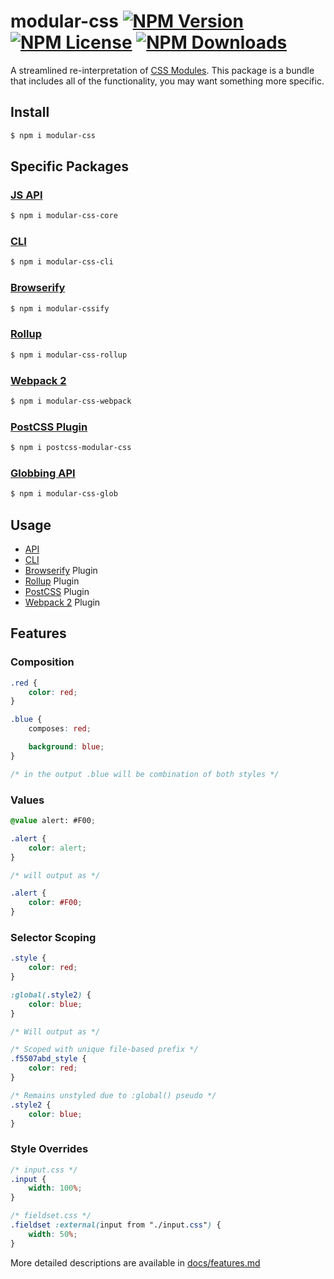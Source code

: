 modular-css  [![NPM Version](https://img.shields.io/npm/v/modular-css.svg)](https://www.npmjs.com/package/modular-css) [![NPM License](https://img.shields.io/npm/l/modular-css.svg)](https://www.npmjs.com/package/modular-css) [![NPM Downloads](https://img.shields.io/npm/dm/modular-css.svg)](https://www.npmjs.com/package/modular-css)
===========

A streamlined re-interpretation of [CSS Modules](https://github.com/css-modules/css-modules). This package is a bundle that includes all of the functionality, you may want something more specific.

## Install

```bash
$ npm i modular-css
```

## Specific Packages

### [JS API](https://npmjs.com/modular-css-core)

```bash
$ npm i modular-css-core
```

### [CLI](https://npmjs.com/modular-css-cli)

```bash
$ npm i modular-css-cli
```

### [Browserify](https://npmjs.com/modular-cssify)

```bash
$ npm i modular-cssify
```

### [Rollup](https://npmjs.com/modular-css-rollup)

```bash
$ npm i modular-css-rollup
```

### [Webpack 2](https://npmjs.com/modular-css-webpack)

```bash
$ npm i modular-css-webpack
```

### [PostCSS Plugin](https://npmjs.com/postcss-modular-css)

```bash
$ npm i postcss-modular-css
```

### [Globbing API](https://npmjs.com/modular-css-glob)

```bash
$ npm i modular-css-glob
```

## Usage

- [API](docs/api.md)
- [CLI](docs/cli.md)
- [Browserify](docs/browserify.md) Plugin
- [Rollup](docs/rollup.md) Plugin
- [PostCSS](docs/postcss.md) Plugin
- [Webpack 2](docs/webpack.md) Plugin

## Features

### Composition

```css
.red {
    color: red;
}

.blue {
    composes: red;

    background: blue;
}

/* in the output .blue will be combination of both styles */
```

### Values

```css
@value alert: #F00;

.alert {
    color: alert;
}

/* will output as */

.alert {
    color: #F00;
}
```

### Selector Scoping

```css
.style {
    color: red;
}

:global(.style2) {
    color: blue;
}

/* Will output as */

/* Scoped with unique file-based prefix */
.f5507abd_style {
    color: red;
}

/* Remains unstyled due to :global() pseudo */
.style2 {
    color: blue;
}
```

### Style Overrides
```css
/* input.css */
.input {
    width: 100%;
}

/* fieldset.css */
.fieldset :external(input from "./input.css") {
    width: 50%;
}
```

More detailed descriptions are available in [docs/features.md](docs/features.md)
